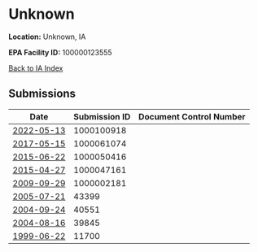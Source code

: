 # Unknown

**Location:** Unknown, IA

**EPA Facility ID:** 100000123555

[Back to IA Index](../../index.md)

## Submissions

| Date | Submission ID | Document Control Number |
|------|--------------|-------------------------|
| [2022-05-13](submissions/1000100918.md) | 1000100918 |  |
| [2017-05-15](submissions/1000061074.md) | 1000061074 |  |
| [2015-06-22](submissions/1000050416.md) | 1000050416 |  |
| [2015-04-27](submissions/1000047161.md) | 1000047161 |  |
| [2009-09-29](submissions/1000002181.md) | 1000002181 |  |
| [2005-07-21](submissions/43399.md) | 43399 |  |
| [2004-09-24](submissions/40551.md) | 40551 |  |
| [2004-08-16](submissions/39845.md) | 39845 |  |
| [1999-06-22](submissions/11700.md) | 11700 |  |
